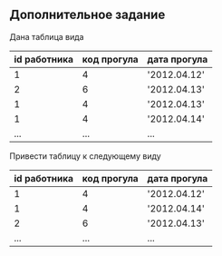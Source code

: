 ## Дополнительное задание
Дана таблица вида 

| id работника      |  код прогула |  дата прогула |
| ----------------- | ------------ |  ------------ |
|         1         |      4       | '2012.04.12'  |
|         2         |      6       | '2012.04.13'  |
|         1         |      4       | '2012.04.13'  |
|         1         |      4       | '2012.04.14'  |
|         ...       |      ...     |     ...       |

Привести таблицу к следующему виду

| id работника      |  код прогула |  дата прогула |
| ----------------- | ------------ |  ------------ |
|         1         |      4       | '2012.04.12'  |
|         1         |      4       | '2012.04.14'  |
|         2         |      6       | '2012.04.13'  |
|         ...       |      ...     |     ...       |

